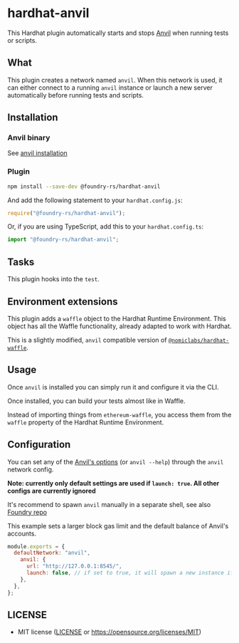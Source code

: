 # hardhat-anvil

This Hardhat plugin automatically starts and stops [Anvil](https://github.com/foundry-rs/foundry/tree/master/anvil) when running tests or scripts.

## What

This plugin creates a network named `anvil`. When this network is used, it can either connect to a running `anvil` instance or launch a new server automatically before running tests and scripts.

## Installation

### Anvil binary

See [anvil installation](https://github.com/foundry-rs/foundry/tree/master/anvil#installation)

### Plugin

```bash
npm install --save-dev @foundry-rs/hardhat-anvil
```

And add the following statement to your `hardhat.config.js`:

```js
require("@foundry-rs/hardhat-anvil");
```

Or, if you are using TypeScript, add this to your `hardhat.config.ts`:

```js
import "@foundry-rs/hardhat-anvil";
```

## Tasks

This plugin hooks into the `test`.

## Environment extensions

This plugin adds a `waffle` object to the Hardhat Runtime Environment. This object has all the Waffle functionality, already adapted to work with Hardhat.

This is a slightly modified, `anvil` compatible version of [`@nomiclabs/hardhat-waffle`](https://github.com/NomicFoundation/hardhat/tree/master/packages/hardhat-waffle).

## Usage

Once `anvil` is installed you can simply run it and configure it via the CLI.

Once installed, you can build your tests almost like in Waffle.

Instead of importing things from `ethereum-waffle`, you access them from the `waffle` property of the Hardhat Runtime Environment.

## Configuration

You can set any of the [Anvil's options](https://github.com/foundry-rs/foundry/tree/master/anvil) (or `anvil --help`) through the `anvil` network config.

**Note: currently only default settings are used if `launch: true`. All other configs are currently ignored**

It's recommend to spawn `anvil` manually in a separate shell, see also [Foundry repo](https://github.com/foundry-rs/foundry/tree/master/anvil)

This example sets a larger block gas limit and the default balance of Anvil's accounts.

```js
module.exports = {
  defaultNetwork: "anvil",
    anvil: {
      url: "http://127.0.0.1:8545/",
      launch: false, // if set to true, it will spawn a new instance if the plugin is initialized
    },
  },
};
```

## LICENSE

- MIT license ([LICENSE](LICENSE) or https://opensource.org/licenses/MIT)
